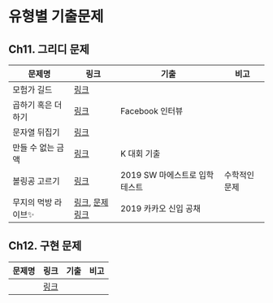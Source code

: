 # 유형별 기출문제

## Ch11. 그리디 문제

| 문제명              | 링크                                                         | 기출                           | 비고          |
| ------------------- | ------------------------------------------------------------ | ------------------------------ | ------------- |
| 모험가 길드         | [링크](./ch11_01.py)                                         |                                |               |
| 곱하기 혹은 더하기  | [링크](./ch11_02.py)                                         | Facebook 인터뷰                |               |
| 문자열 뒤집기       | [링크](./ch11_03.py)                                         |                                |               |
| 만들 수 없는 금액   | [링크](./ch11_04.py)                                         | K 대회 기출                    |               |
| 볼링공 고르기       | [링크](./ch11_05.py)                                         | 2019 SW 마에스트로 입학 테스트 | 수학적인 문제 |
| 무지의 먹방 라이브✨ | [링크](./ch11_06.py), [문제링크](https://programmers.co.kr/learn/courses/30/lessons/42891) | 2019 카카오 신입 공채          |               |



## Ch12. 구현 문제

| 문제명 | 링크                 | 기출 | 비고 |
| ------ | -------------------- | ---- | ---- |
|        | [링크](./ch12_01.py) |      |      |
